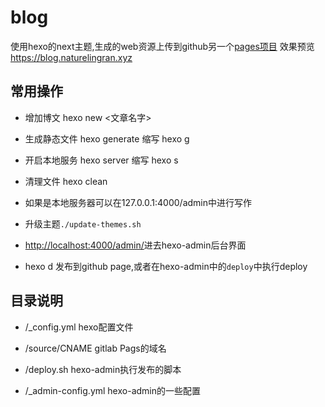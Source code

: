 # blog

使用hexo的next主题,生成的web资源上传到github另一个[pages项目](https://github.com/NatureLingRan/NatureLingRan.github.io)
效果预览<https://blog.naturelingran.xyz>

## 常用操作

* 增加博文 hexo new <文章名字>

* 生成静态文件 hexo generate 缩写 hexo g

* 开启本地服务 hexo server 缩写 hexo s

* 清理文件 hexo clean

* 如果是本地服务器可以在127.0.0.1:4000/admin中进行写作

* 升级主题`./update-themes.sh`

* <http://localhost:4000/admin/>进去hexo-admin后台界面

* hexo d 发布到github page,或者在hexo-admin中的`deploy`中执行deploy

## 目录说明

* /_config.yml hexo配置文件

* /source/CNAME gitlab Pags的域名

* /deploy.sh hexo-admin执行发布的脚本

* /_admin-config.yml hexo-admin的一些配置
